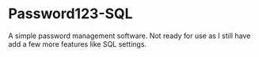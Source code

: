 # Password123-SQL
A simple password management software.
Not ready for use as I still have add a few more features like SQL settings.
